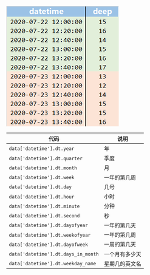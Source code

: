 ![](img/数据集.png)

| 代码                                | 说明           |
| ----------------------------------- | -------------- |
| `data['datetime'].dt.year`          | 年             |
| `data['datetime'].dt.quarter`       | 季度           |
| `data['datetime'].dt.month`         | 月             |
| `data['datetime'].dt.week`          | 一年的第几周   |
| `data['datetime'].dt.day`           | 几号           |
| `data['datetime'].dt.hour`          | 小时           |
| `data['datetime'].dt.minute`        | 分钟           |
| `data['datetime'].dt.second`        | 秒             |
| `data['datetime'].dt.dayofyear`     | 一年的第几天   |
| `data['datetime'].dt.weekofyear`    | 一年的第几周   |
| `data['datetime'].dt.dayofweek`     | 一周的第几天   |
| `data['datetime'].dt.days_in_month` | 一个月有多少天 |
| `data['datetime'].dt.weekday_name`  | 星期几的英文名 |

